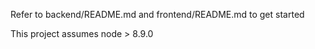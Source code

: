 Refer to backend/README.md and frontend/README.md to get started

This project assumes node > 8.9.0

